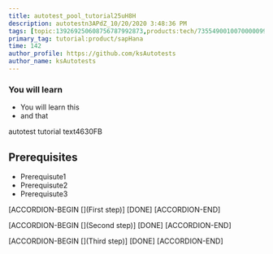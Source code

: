 ```yaml
---
title: autotest_pool_tutorial25uH8H
description: autotestn3APdZ_10/20/2020 3:48:36 PM
tags: [topic:139269250608756787992873,products:tech/73554900100700000996,tutorial:experience/advanced]
primary_tag: tutorial:product/sapHana
time: 142
author_profile: https://github.com/ksAutotests
author_name: ksAutotests
---
```

### You will learn
- You will learn this
- and that

autotest tutorial text4630FB

## Prerequisites
- Prerequisute1
- Prerequisute2
- Prerequisute3

[ACCORDION-BEGIN [](First step)]
[DONE]
[ACCORDION-END]

[ACCORDION-BEGIN [](Second step)]
[DONE]
[ACCORDION-END]

[ACCORDION-BEGIN [](Third step)]
[DONE]
[ACCORDION-END]

